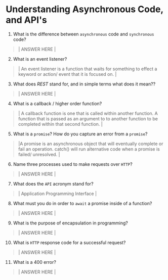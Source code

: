 # Understanding Asynchronous Code, and API's
01. What is the difference between `asynchronous` code and `synchronous` code?

  > | ANSWER HERE |

02. What is an event listener?

  > | An event listener is a function that waits for something to effect a keyword or action/ event that it is focused on. |

03. What does *REST* stand for, and in simple terms what does it mean??

  > | ANSWER HERE |

04. What is a callback / higher order function?

  > | A callback function is one that is called within another function. A function that is passed as an argument to to another function to be completed within that second function. |

05. What is a `promise`? How do you capture an error from a `promise`?

  > |A promise is an asynchronous object that will eventually complete or fail an operation. catch() will run alternative code when a promise is failed/ unresolved. |

06. Name three processes used to make requests over `HTTP`?

  > | ANSWER HERE |

07. What does the `API` acronym stand for?

  > | Application Programming Interface |

08. What must you do in order to `await` a promise inside of a function?

  > | ANSWER HERE |

09. What is the purpose of encapsulation in programming?

  > | ANSWER HERE |

10. What is `HTTP` response code for a successful request?

  > | ANSWER HERE |

11. What is a 400 error?

  > | ANSWER HERE |
